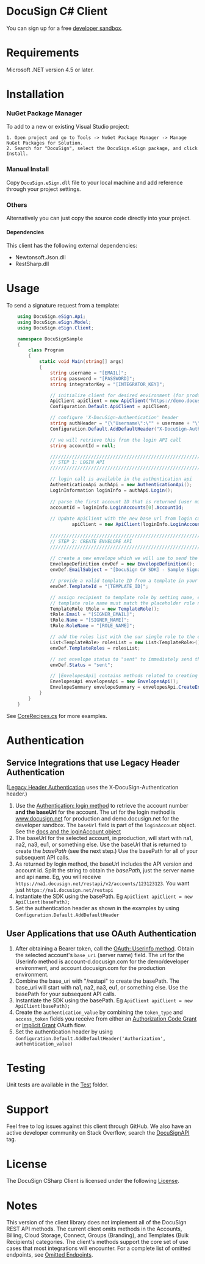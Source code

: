 # DocuSign C# Client

You can sign up for a free [developer sandbox](https://www.docusign.com/developer-center). 

Requirements
============

Microsoft .NET version 4.5 or later.

Installation
============

### NuGet Package Manager

To add to a new or existing Visual Studio project:  

	1. Open project and go to Tools -> NuGet Package Manager -> Manage NuGet Packages for Solution.
	2. Search for "DocuSign", select the DocuSign.eSign package, and click Install.  

### Manual Install 

Copy `DocuSign.eSign.dll` file to your local machine and add reference through your project settings.

### Others

Alternatively you can just copy the source code directly into your project. 

#### Dependencies

This client has the following external dependencies: 

* Newtonsoft.Json.dll
* RestSharp.dll

Usage
=====

To send a signature request from a template:

```csharp
	using DocuSign.eSign.Api;
	using DocuSign.eSign.Model;
	using DocuSign.eSign.Client;

	namespace DocuSignSample
	{
		class Program
		{
			static void Main(string[] args)
			{
				string username = "[EMAIL]";
				string password = "[PASSWORD]";
				string integratorKey = "[INTEGRATOR_KEY]";

				// initialize client for desired environment (for production change to www)
				ApiClient apiClient = new ApiClient("https://demo.docusign.net/restapi");
				Configuration.Default.ApiClient = apiClient;

				// configure 'X-DocuSign-Authentication' header
				string authHeader = "{\"Username\":\"" + username + "\", \"Password\":\"" + password + "\", \"IntegratorKey\":\"" + integratorKey + "\"}";
				Configuration.Default.AddDefaultHeader("X-DocuSign-Authentication", authHeader);

				// we will retrieve this from the login API call
				string accountId = null;

				/////////////////////////////////////////////////////////////////
				// STEP 1: LOGIN API        
				/////////////////////////////////////////////////////////////////

				// login call is available in the authentication api 
				AuthenticationApi authApi = new AuthenticationApi();
				LoginInformation loginInfo = authApi.Login();
				
				// parse the first account ID that is returned (user might belong to multiple accounts)
				accountId = loginInfo.LoginAccounts[0].AccountId;
				
				// Update ApiClient with the new base url from login call
            			apiClient = new ApiClient(loginInfo.LoginAccounts[0].BaseUrl);
	    
				/////////////////////////////////////////////////////////////////
				// STEP 2: CREATE ENVELOPE API        
				/////////////////////////////////////////////////////////////////				
				
				// create a new envelope which we will use to send the signature request
				EnvelopeDefinition envDef = new EnvelopeDefinition();
				envDef.EmailSubject = "[DocuSign C# SDK] - Sample Signature Request";

				// provide a valid template ID from a template in your account
				envDef.TemplateId = "[TEMPLATE_ID]";

				// assign recipient to template role by setting name, email, and role name.  Note that the
				// template role name must match the placeholder role name saved in your account template.  
				TemplateRole tRole = new TemplateRole();
				tRole.Email = "[SIGNER_EMAIL]";
				tRole.Name = "[SIGNER_NAME]";
				tRole.RoleName = "[ROLE_NAME]";

				// add the roles list with the our single role to the envelope
				List<TemplateRole> rolesList = new List<TemplateRole>() { tRole };
				envDef.TemplateRoles = rolesList;

				// set envelope status to "sent" to immediately send the signature request
				envDef.Status = "sent";

				// |EnvelopesApi| contains methods related to creating and sending Envelopes (aka signature requests)
				EnvelopesApi envelopesApi = new EnvelopesApi();
				EnvelopeSummary envelopeSummary = envelopesApi.CreateEnvelope(accountId, envDef);
			}
		}
	}
```

See [CoreRecipes.cs](https://github.com/docusign/docusign-csharp-client/blob/master/test/Recipes/CoreRecipes.cs) for more examples.

# Authentication

## Service Integrations that use Legacy Header Authentication

([Legacy Header Authentication](https://docs.docusign.com/esign/guide/authentication/legacy_auth.html) uses the X-DocuSign-Authentication header.)

1. Use the [Authentication: login method](https://docs.docusign.com/esign/restapi/Authentication/Authentication/login/) to retrieve the account number **and the baseUrl** for the account.
The url for the login method is www.docusign.net for production and demo.docusign.net for the developer sandbox.
The `baseUrl` field is part of the `loginAccount` object. See the [docs and the loginAccount object](https://docs.docusign.com/esign/restapi/Authentication/Authentication/login/#/definitions/loginAccount)
2. The baseUrl for the selected account, in production, will start with na1, na2, na3, eu1, or something else. Use the baseUrl that is returned to create the *basePath* (see the next step.) Use the basePath for all of your subsequent API calls.
3. As returned by login method, the baseUrl includes the API version and account id. Split the string to obtain the *basePath*, just the server name and api name. Eg, you will receive `https://na1.docusign.net/restapi/v2/accounts/123123123`. You want just `https://na1.docusign.net/restapi` 
4. Instantiate the SDK using the basePath. Eg `ApiClient apiClient = new ApiClient(basePath);`
5. Set the authentication header as shown in the examples by using `Configuration.Default.AddDefaultHeader`

## User Applications that use OAuth Authentication
1. After obtaining a Bearer token, call the [OAuth: Userinfo method](https://docs.docusign.com/esign/guide/authentication/userinfo.html). Obtain the selected account's `base_uri` (server name) field.
The url for the Userinfo method is account-d.docusign.com for the demo/developer environment, and account.docusign.com for the production environment.
1. Combine the base_uri with "/restapi" to create the basePath. The base_uri will start with na1, na2, na3, eu1, or something else. Use the basePath for your subsequent API calls.
4. Instantiate the SDK using the basePath. Eg `ApiClient apiClient = new ApiClient(basePath);`
5. Create the `authentication_value` by combining the `token_type` and `access_token` fields you receive from either an [Authorization Code Grant](https://docs.docusign.com/esign/guide/authentication/oa2_auth_code.html) or [Implicit Grant](https://docs.docusign.com/esign/guide/authentication/oa2_implicit.html) OAuth flow. 
5. Set the authentication header by using `Configuration.Default.AddDefaultHeader('Authorization', authentication_value)`


Testing
=======

Unit tests are available in the [Test](/test/SdkTests) folder. 

Support
=======

Feel free to log issues against this client through GitHub.  We also have an active developer community on Stack Overflow, search the [DocuSignAPI](http://stackoverflow.com/questions/tagged/docusignapi) tag.

License
=======

The DocuSign CSharp Client is licensed under the following [License](LICENSE).

Notes
=======

This version of the client library does not implement all of the DocuSign REST API methods. The current client omits methods in the Accounts, Billing, Cloud Storage, Connect, Groups (Branding), and Templates (Bulk Recipients) categories. The client's methods support the core set of use cases that most integrations will encounter. For a complete list of omitted endpoints, see [Omitted Endpoints](./omitted_endpoints.md). 
 
